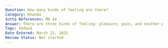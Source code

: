 ```yaml
---
Question: How many kinds of feeling are there?
Category: Khanda
Sutta References: MN 44
Answer: There are three kinds of feeling: pleasure, pain, and neither-pleasure-nor-pain.
Tags: Vedanā
Date Entered: March 22, 2025
Review Status: Not started
---
```

